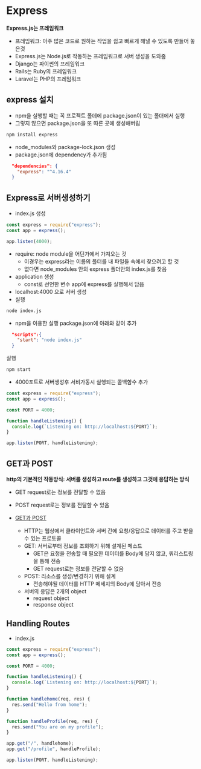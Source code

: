 # Express

**Express.js는 프레임워크**

- 프레임워크: 아주 많은 코드로 원하는 작업을 쉽고 빠르게 해낼 수 있도록 만들어 놓은것
- Express.js는 Node.js로 작동하는 프레임워크로 서버 생성을 도와줌
- Django는 파이썬의 프레임워크
- Rails는 Ruby의 프레임워크
- Laravel는 PHP의 프레임워크

## express 설치

- npm을 실행할 때는 꼭 프로젝트 폴데에 package.json이 있는 폴더에서 실행
- 그렇지 않으면 package.json을 또 따른 곳에 생성해버림

```sh
npm install express
```

- node_modules와 package-lock.json 생성
- package.json에 dependency가 추가됨

```json
  "dependencies": {
    "express": "^4.16.4"
  }
```

## Express로 서버생성하기

- index.js 생성

```js
const express = require("express");
const app = express();

app.listen(4000);
```

- require: node module을 어딘가에서 가져오는 것
  - 이경우는 express라는 이름의 폴더를 내 파일들 속에서 찾으려고 할 것
  - 없다면 node_modules 안의 express 폴더안의 index.js를 찾음
- application 생성
  - const로 선언한 변수 app에 express를 실행해서 담음
- localhost:4000 으로 서버 생성
- 실행

```sh
node index.js
```

- npm을 이용한 실행
  package.json에 아래와 같이 추가

```json
  "scripts":{
    "start": "node index.js"
  }
```

실행

```sh
npm start
```

- 4000포트로 서버생성후 서비가동시 실행되는 콜백함수 추가

```js
const express = require("express");
const app = express();

const PORT = 4000;

function handleListening() {
  console.log(`Listening on: http://localhost:${PORT}`);
}

app.listen(PORT, handleListening);
```

## GET과 POST

**http의 기본적인 작동방식: 서버를 생성하고 route를 생성하고 그것에 응답하는 방식**

- GET request로는 정보를 전달할 수 없음
- POST request로는 정보를 전달할 수 있음

- [GET과 POST](https://hongsii.github.io/2017/08/02/what-is-the-difference-get-and-post/)

  - HTTP는 웹상에서 클라이언트와 서버 간에 요청/응답으로 데이터를 주고 받을 수 있는 프로토콜
  - GET: 서버로부터 정보를 조회하기 위해 설계된 메소드
    - GET은 요청을 전송할 때 필요한 데이터를 Body에 담지 않고, 쿼리스트링을 통해 전송
    - GET request로는 정보를 전달할 수 없음
  - POST: 리소스를 생성/변경하기 위해 설계
    - 전송해야될 데이터를 HTTP 메세지의 Body에 담아서 전송
  - 서버의 응답은 2개의 object
    - request object
    - response object

## Handling Routes

- index.js

```js
const express = require("express");
const app = express();

const PORT = 4000;

function handleListening() {
  console.log(`Listening on: http://localhost:${PORT}`);
}

function handlehome(req, res) {
  res.send("Hello from home");
}

function handleProfile(req, res) {
  res.send("You are on my profile");
}

app.get("/", handlehome);
app.get("/profile", handleProfile);

app.listen(PORT, handleListening);
```
